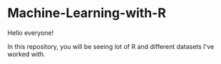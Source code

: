 # Machine-Learning-with-R

Hello everyone!

In this repository, you will be seeing lot of R and different datasets I've worked with.
